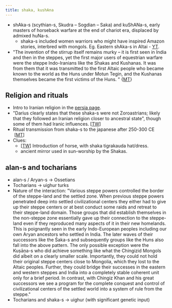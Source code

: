 ```yaml
---
title: shaka, kushAna
---
```


- shAka-s (scythian-s,  Skudra – Sogdian – Saka) and kuShANa-s, early masters of horseback warfare at the end of chariot era, displaced by admixed huNa-s.
    - shaka-s included women warriors who might have inspired Amazon stories, interbred with mongols. Eg. Eastern shAka-s in Altai - [YT](https://www.youtube.com/watch?time_continue=2981&v=Wg5IHN5t1X8).
- "The invention of the stirrup itself remains murky – it is first seen in India and then in the steppes, yet the first major users of equestrian warfare were the steppe Indo-Iranians like the Shakas and Kushanas. It was from them that it was transmitted to the first Altaic people who became known to the world as the Huns under Motun Tegin, and the Kushanas themselves became the first victims of the Huns. " {[MT](https://manasataramgini.wordpress.com/2013/04/03/some-further-notes-on-the-mongol-religion/)}

## Religion and rituals
- Intro to Iranian religion in the [persia page](../../persia/religion/).
- "Darius clearly states that these shaka-s were not Zoroastrians; likely that they followed an Iranian religion closer to ancestral state", though some of them had Iranic influences. \[[TW](https://twitter.com/blog_supplement/status/701458711823384576)\]
- Ritual transmission from shaka-s to the japanese after 250-300 CE  \[[MT](https://manasataramgini.wordpress.com/2013/12/09/some-reflections-on-the-khans-qaidu-and-dua-and-the-great-khans-lost-legacy/)\]
- Clues:
    - \[[TW](https://twitter.com/blog_supplement/status/701265292618555395)\] Introduction of horse, with shaka tigrakauda hat/dress.
    - ancient mirror used in sun-worship by the Shakas.

## alan-s and tocharians 
- alan-s / Aryan-s -> Ossetians
- Tocharians -> uighur turks
- Nature of the interaction: "Various steppe powers controlled the border of the steppe-land and the settled zone. When previous steppe powers penetrated deep into settled civilizational centers they either had to give up their steppe centers or at best conduct some raids and retreat to their steppe-land domain. Those groups that did establish themselves in the non-steppe zone essentially gave up their connection to the steppe-land even if they reproduced many aspects of it in their new homelands. This is poignantly seen in the early Indo-European peoples including our own Aryan ancestors who settled in India. The later waves of their successors like the Śaka-s and subsequently groups like the Huns also fall into the above pattern. The only possible exception were the Kuṣāṇa-s who did achieve something like what the Chingizid Mongols did albeit on a clearly smaller scale. Importantly, they could not hold their original steppe centers close to Mongolia, which they lost to the Altaic peoples. Further, they could bridge their successes in the eastern and western steppes and India into a completely stable coherent unit only for a brief period. In contrast, with Chingiz Khan and his great successors we see a program for the complete conquest and control of civilizational centers of the settled world into a system of rule from the steppe." 
- Tocharians and shaka-s -> uighur (with significant genetic input)

